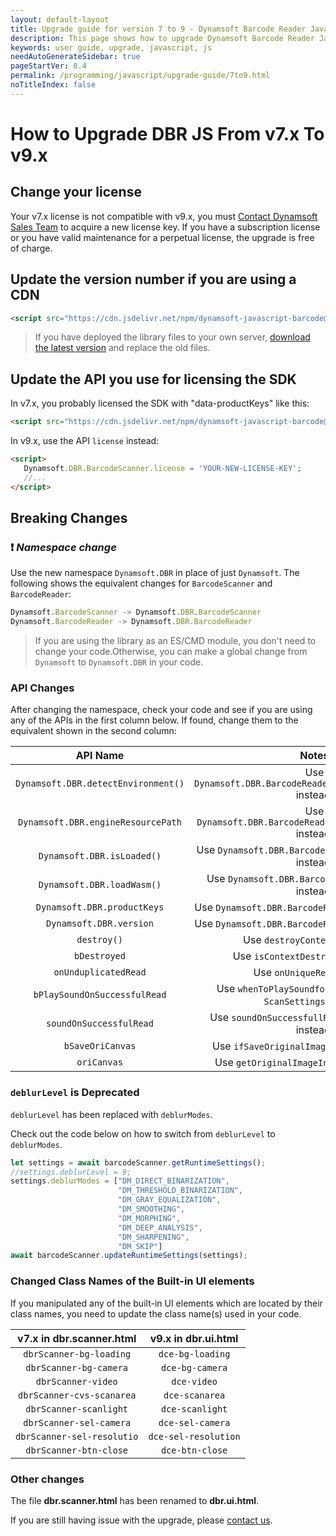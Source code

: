 ```yaml
---
layout: default-layout
title: Upgrade guide for version 7 to 9 - Dynamsoft Barcode Reader JavaScript Edition
description: This page shows how to upgrade Dynamsoft Barcode Reader JavaScript SDK from version 7 to 9.
keywords: user guide, upgrade, javascript, js
needAutoGenerateSidebar: true
pageStartVer: 8.4
permalink: /programming/javascript/upgrade-guide/7to9.html
noTitleIndex: false
---
```


# How to Upgrade DBR JS From v7.x To v9.x 

## Change your license

   Your v7.x license is not compatible with v9.x, you must [Contact Dynamsoft Sales Team](mailto:sales@dynamsoft.com) to acquire a new license key. If you have a subscription license or you have valid maintenance for a perpetual license, the upgrade is free of charge.

## Update the version number if you are using a **CDN**

   ```html
   <script src="https://cdn.jsdelivr.net/npm/dynamsoft-javascript-barcode@9.6.2/dist/dbr.js"></script>
   ```

   > If you have deployed the library files to your own server, [download the latest version](https://www.dynamsoft.com/barcode-reader/downloads/?utm_source=upgradeguide) and replace the old files.

## Update the API you use for licensing the SDK

   In v7.x, you probably licensed the SDK with "data-productKeys" like this:

   ```html
   <script src="https://cdn.jsdelivr.net/npm/dynamsoft-javascript-barcode@7.x/dist/dbr.js" data-productKeys="PRODUCT-KEYS"></script>
   ```

   In v9.x, use the API `license` instead:

   ```html
   <script>
      Dynamsoft.DBR.BarcodeScanner.license = 'YOUR-NEW-LICENSE-KEY';
      //...
   </script>
   ```

## Breaking Changes

### :exclamation: *Namespace change*

Use the new namespace `Dynamsoft.DBR` in place of just `Dynamsoft`. The following shows the equivalent changes for `BarcodeScanner` and `BarcodeReader`:

```js
Dynamsoft.BarcodeScanner -> Dynamsoft.DBR.BarcodeScanner
Dynamsoft.BarcodeReader -> Dynamsoft.DBR.BarcodeReader
```

> If you are using the library as an ES/CMD module, you don't need to change your code.Otherwise, you can make a global change from `Dynamsoft` to `Dynamsoft.DBR` in your code.

### API Changes

After changing the namespace, check your code and see if you are using any of the APIs in the first column below. If found, change them to the equivalent shown in the second column:

| API Name | Notes |
|:-:|:-:|
| `Dynamsoft.DBR.detectEnvironment()` | Use `Dynamsoft.DBR.BarcodeReader.detectEnvironment()` instead. |
| `Dynamsoft.DBR.engineResourcePath` | Use `Dynamsoft.DBR.BarcodeReader.engineResourcePath` instead. |
| `Dynamsoft.DBR.isLoaded()` | Use `Dynamsoft.DBR.BarcodeReader.isWasmLoaded()` instead. |
| `Dynamsoft.DBR.loadWasm()` | Use `Dynamsoft.DBR.BarcodeReader.loadWasm()` instead. |
| `Dynamsoft.DBR.productKeys` | Use `Dynamsoft.DBR.BarcodeReader.license` instead. |
| `Dynamsoft.DBR.version` | Use `Dynamsoft.DBR.BarcodeReader.version` instead. |
| `destroy()` | Use `destroyContext()` instead. |
| `bDestroyed` | Use `isContextDestroyed()` instead. |
| `onUnduplicatedRead` | Use `onUniqueRead` instead. |
| `bPlaySoundOnSuccessfulRead` | Use `whenToPlaySoundforSuccessfulRead` in `ScanSettings` instead. |
| `soundOnSuccessfulRead` | Use `soundOnSuccessfullRead` in `ScanSettings` instead. |
| `bSaveOriCanvas` | Use `ifSaveOriginalImageInACanvas` instead. |
| `oriCanvas` | Use `getOriginalImageInACanvas()` instead. |

### `deblurLevel` is Deprecated

`deblurLevel` has been replaced with `deblurModes`.

Check out the code below on how to switch from `deblurLevel` to `deblurModes`.

```js
let settings = await barcodeScanner.getRuntimeSettings();
//settings.deblurLevel = 9;
settings.deblurModes = ["DM_DIRECT_BINARIZATION",   
                        "DM_THRESHOLD_BINARIZATION", 
                        "DM_GRAY_EQUALIZATION",
                        "DM_SMOOTHING",
                        "DM_MORPHING",
                        "DM_DEEP_ANALYSIS",
                        "DM_SHARPENING",
                        "DM_SKIP"] 
await barcodeScanner.updateRuntimeSettings(settings);
```

### Changed Class Names of the Built-in UI elements

If you manipulated any of the built-in UI elements which are located by their class names, you need to update the class name(s) used in your code.

| v7.x in **dbr.scanner.html** | v9.x in **dbr.ui.html**|
|:-:|:-:|
| `dbrScanner-bg-loading` | `dce-bg-loading` |
| `dbrScanner-bg-camera` | `dce-bg-camera` |
| `dbrScanner-video` | `dce-video` |
| `dbrScanner-cvs-scanarea` | `dce-scanarea` |
| `dbrScanner-scanlight` | `dce-scanlight` |
| `dbrScanner-sel-camera` | `dce-sel-camera` |
| `dbrScanner-sel-resolutio` | `dce-sel-resolution` |
| `dbrScanner-btn-close` | `dce-btn-close` |

### Other changes

The file **dbr.scanner.html** has been renamed to **dbr.ui.html**.

If you are still having issue with the upgrade, please [contact us](https://www.dynamsoft.com/company/contact/).
